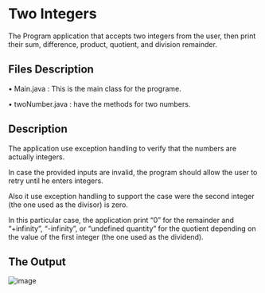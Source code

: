 # Two Integers

The Program application that accepts two integers from the user, then print their sum, difference, product, quotient, and division remainder.

## Files Description

• Main.java : This is the main class for the programe.

• twoNumber.java : have the methods for two numbers.

## Description

The application use exception handling to verify that the numbers are actually integers. 

In case the provided inputs are invalid, the program should allow the user to retry until he enters integers. 

Also it use exception handling to support the case were the second integer (the one used as the divisor) is zero. 

In this particular case, the application print “0” for the remainder and “+infinity”, “-infinity”, or “undefined quantity” for the quotient depending on the value of the first integer (the one used as the dividend).

## The Output

![image](https://user-images.githubusercontent.com/105172397/235014725-44c83689-de58-457f-8311-1604d124c947.png)


